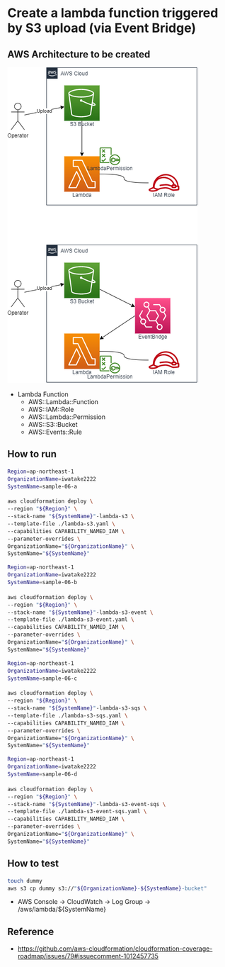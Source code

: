 # Create a lambda function triggered by S3 upload (via Event Bridge)

## AWS Architecture to be created

![](./lambda-s3.drawio.png)

- Lambda Function
    - AWS::Lambda::Function
    - AWS::IAM::Role
    - AWS::Lambda::Permission
    - AWS::S3::Bucket
    - AWS::Events::Rule

## How to run

```sh
Region=ap-northeast-1
OrganizationName=iwatake2222
SystemName=sample-06-a

aws cloudformation deploy \
--region "${Region}" \
--stack-name "${SystemName}"-lambda-s3 \
--template-file ./lambda-s3.yaml \
--capabilities CAPABILITY_NAMED_IAM \
--parameter-overrides \
OrganizationName="${OrganizationName}" \
SystemName="${SystemName}"
```

```sh
Region=ap-northeast-1
OrganizationName=iwatake2222
SystemName=sample-06-b

aws cloudformation deploy \
--region "${Region}" \
--stack-name "${SystemName}"-lambda-s3-event \
--template-file ./lambda-s3-event.yaml \
--capabilities CAPABILITY_NAMED_IAM \
--parameter-overrides \
OrganizationName="${OrganizationName}" \
SystemName="${SystemName}"
```

```sh
Region=ap-northeast-1
OrganizationName=iwatake2222
SystemName=sample-06-c

aws cloudformation deploy \
--region "${Region}" \
--stack-name "${SystemName}"-lambda-s3-sqs \
--template-file ./lambda-s3-sqs.yaml \
--capabilities CAPABILITY_NAMED_IAM \
--parameter-overrides \
OrganizationName="${OrganizationName}" \
SystemName="${SystemName}"
```

```sh
Region=ap-northeast-1
OrganizationName=iwatake2222
SystemName=sample-06-d

aws cloudformation deploy \
--region "${Region}" \
--stack-name "${SystemName}"-lambda-s3-event-sqs \
--template-file ./lambda-s3-event-sqs.yaml \
--capabilities CAPABILITY_NAMED_IAM \
--parameter-overrides \
OrganizationName="${OrganizationName}" \
SystemName="${SystemName}"
```

## How to test

```sh
touch dummy
aws s3 cp dummy s3://"${OrganizationName}-${SystemName}-bucket"
```

- AWS Console -> CloudWatch -> Log Group -> /aws/lambda/${SystemName}


## Reference

- https://github.com/aws-cloudformation/cloudformation-coverage-roadmap/issues/79#issuecomment-1012457735
